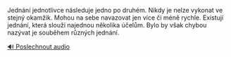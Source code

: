 
Jednání jednotlivce následuje jedno po druhém. Nikdy je nelze vykonat ve stejný okamžik. Mohou na sebe navazovat jen více či méně rychle. Existují jednání, která slouží najednou několika účelům. Bylo by však chybou nazývat je souběhem různých jednání.

[🔊 Poslechnout audio](/data/7-paragraphs/audio/chapter_27/para_003-Jednn-jednotlivce-nsleduje-jedno-po-druhm-Nik.mp3)
